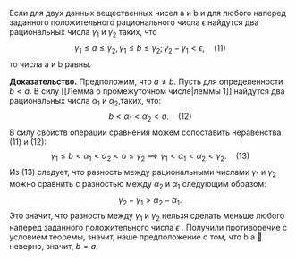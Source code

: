 Если для двух данных вещественных чисел a и b и для любого наперед заданного положительного рационального числа $\epsilon$ найдутся два рациональных числа $\gamma_{1}$ и $\gamma_{2}$ таких, что
$$
\gamma_{1} \le a \le \gamma_{2}, \gamma_{1} \le b \le \gamma_{2}; \gamma_{2}-\gamma_{1}<\epsilon, \quad (11)
$$
то числа a и b равны.

**Доказательство.** Предположим, что $a \neq b$. Пусть для определенности $b<a$. В силу [[Лемма о промежуточном числе|леммы 1]] найдутся два рациональных числа $\alpha_{1}$ и $\alpha_{2}$,таких, что:
$$
b < \alpha_{1}<\alpha_{2}< a. \quad (12)
$$
В силу свойств операции сравнения можем сопоставить неравенства (11) и (12):
$$
\gamma_{1} \le b < \alpha_{1} < \alpha_{2} < a \le \gamma_{2} \implies \gamma_{1} < \alpha_{1}< \alpha_{2}< \gamma_{2}. \quad (13)
$$
Из (13) следует, что разность между рациональными числами $\gamma_{1}$ и $\gamma_{2}$ можно сравнить с разностью между $\alpha_{2}$ и $\alpha_{1}$ следующим образом:
$$
\gamma_{2}-\gamma_{1} > \alpha_{2}-\alpha_{1}.
$$
Это значит, что разность между $\gamma_{1}$ и $\gamma_{2}$ нельзя сделать меньше любого наперед заданного положительного числа $\epsilon$ . Получили противоречие с условием теоремы, значит, наше предположение о том, что b a  неверно, значит, $b=a$.
